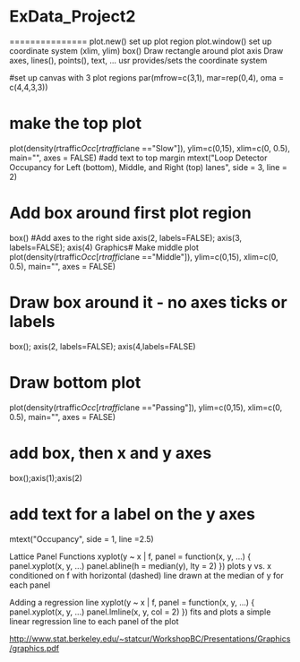 # ExData_Project2 
===============
plot.new() set up plot region
plot.window() set up coordinate system (xlim, ylim)
box() Draw rectangle around plot
axis Draw axes, lines(), points(), text, ...
usr provides/sets the coordinate system

#set up canvas with 3 plot regions
par(mfrow=c(3,1), mar=rep(0,4), oma = c(4,4,3,3))
# make the top plot
plot(density(rtraffic$Occ[rtraffic$lane =="Slow"]),
ylim=c(0,15), xlim=c(0, 0.5), main="", axes = FALSE)
#add text to top margin
mtext("Loop Detector Occupancy for Left (bottom),
Middle, and Right (top) lanes", side = 3, line = 2)
# Add box around first plot region
box()
#Add axes to the right side
axis(2, labels=FALSE); axis(3, labels=FALSE); axis(4)
Graphics# Make middle plot
plot(density(rtraffic$Occ[rtraffic$lane =="Middle"]),
ylim=c(0,15), xlim=c(0, 0.5), main="", axes = FALSE)
# Draw box around it - no axes ticks or labels
box(); axis(2, labels=FALSE); axis(4,labels=FALSE)
# Draw bottom plot
plot(density(rtraffic$Occ[rtraffic$lane =="Passing"]),
ylim=c(0,15), xlim=c(0, 0.5), main="", axes = FALSE)
# add box, then x and y axes
box();axis(1);axis(2)
# add text for a label on the y axes
mtext("Occupancy", side = 1, line =2.5)

Lattice Panel Functions
xyplot(y ~ x | f,
panel = function(x, y, ...) {
panel.xyplot(x, y, ...)
panel.abline(h = median(y),
lty = 2)
})
plots y vs. x conditioned on f with horizontal (dashed) line drawn
at the median of y for each panel


Adding a regression line
xyplot(y ~ x | f,
panel = function(x, y, ...) {
panel.xyplot(x, y, ...)
panel.lmline(x, y, col = 2)
})
fits and plots a simple linear regression line to each panel of the
plot


http://www.stat.berkeley.edu/~statcur/WorkshopBC/Presentations/Graphics/graphics.pdf
